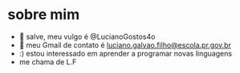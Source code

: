 # sobre mim 
    

- 👋 salve, meu vulgo é @LucianoGostos4o
- 👀 meu Gmail de contato é luciano.galvao.filho@escola.pr.gov.br 
- :) estou interessado em aprender a programar novas linguagens 
- me chama de L.F 

